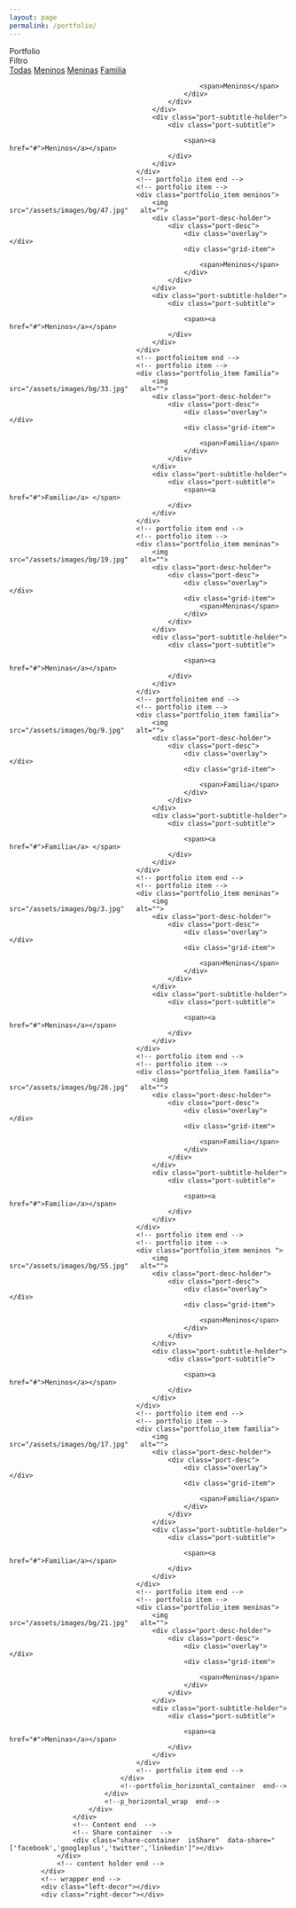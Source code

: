 ```yaml
---
layout: page
permalink: /portfolio/
---
```


<div id="wrapper">
                <!--=============== Conten holder  ===============-->
                <div class="content-holder elem scale-bg2 transition3" >
                    <!--=============== Content  ===============-->
                    <div class="content full-height">
                        <div class="fixed-title"><span>Portfolio</span></div>
                        <!-- Portfolio counter  --> 
                        <div class="count-folio">
                            <div class="num-album"></div>
                            <div class="all-album"></div>
                        </div>
                        <!-- Portfolio counter end -->  
                        <div class="filter-holder column-filter">
                            <div class="filter-button">Filtro <i class="fa fa-long-arrow-down"></i></div>
                            <div class="gallery-filters hid-filter">
                                <a href="#" class="gallery-filter transition2 gallery-filter_active" data-filter="*">Todas</a>
                                <a href="#" class="gallery-filter transition2" data-filter=".meninos">Meninos</a>
                                <a href="#" class="gallery-filter transition2" data-filter=".meninas">Meninas</a>
                                <a href="#" class="gallery-filter transition2" data-filter=".familia">Familia</a>
                            </div>
                        </div>
                        <!--=============== portfolio holder ===============-->
                        <div class="resize-carousel-holder">
                            <div class="p_horizontal_wrap">
                                <div id="portfolio_horizontal_container">
                                    <!-- portfolio item -->
                                    <div class="portfolio_item meninos">
                                        <img  src="/assets/images/bg/22.jpg"   alt="">
                                        <div class="port-desc-holder">
                                            <div class="port-desc">
                                                <div class="overlay"></div>
                                                <div class="grid-item">
                                                   
                                                    <span>Meninos</span>
                                                </div>
                                            </div>
                                        </div>
                                        <div class="port-subtitle-holder">
                                            <div class="port-subtitle">
                                               
                                                <span><a href="#">Meninos</a></span>
                                            </div>
                                        </div>
                                    </div>
                                    <!-- portfolio item end -->
                                    <!-- portfolio item -->
                                    <div class="portfolio_item meninos">
                                        <img  src="/assets/images/bg/47.jpg"   alt="">
                                        <div class="port-desc-holder">
                                            <div class="port-desc">
                                                <div class="overlay"></div>
                                                <div class="grid-item">
                                               
                                                    <span>Meninos</span>
                                                </div>
                                            </div>
                                        </div>
                                        <div class="port-subtitle-holder">
                                            <div class="port-subtitle">
                                                
                                                <span><a href="#">Meninos</a></span>
                                            </div>
                                        </div>
                                    </div>
                                    <!-- portfolioitem end -->
                                    <!-- portfolio item -->
                                    <div class="portfolio_item familia">
                                        <img  src="/assets/images/bg/33.jpg"   alt="">
                                        <div class="port-desc-holder">
                                            <div class="port-desc">
                                                <div class="overlay"></div>
                                                <div class="grid-item">
                                                    
                                                    <span>Familia</span>
                                                </div>
                                            </div>
                                        </div>
                                        <div class="port-subtitle-holder">
                                            <div class="port-subtitle">
                                                <span><a href="#">Familia</a> </span>
                                            </div>
                                        </div>
                                    </div>
                                    <!-- portfolio item end -->                             
                                    <!-- portfolio item -->
                                    <div class="portfolio_item meninas">
                                        <img  src="/assets/images/bg/19.jpg"   alt="">
                                        <div class="port-desc-holder">
                                            <div class="port-desc">
                                                <div class="overlay"></div>
                                                <div class="grid-item">
                                                    <span>Meninas</span>
                                                </div>
                                            </div>
                                        </div>
                                        <div class="port-subtitle-holder">
                                            <div class="port-subtitle">
                                                
                                                <span><a href="#">Meninas</a></span>
                                            </div>
                                        </div>
                                    </div>
                                    <!-- portfolioitem end -->
                                    <!-- portfolio item -->
                                    <div class="portfolio_item familia">
                                        <img  src="/assets/images/bg/9.jpg"   alt="">
                                        <div class="port-desc-holder">
                                            <div class="port-desc">
                                                <div class="overlay"></div>
                                                <div class="grid-item">
                            
                                                    <span>Familia</span>
                                                </div>
                                            </div>
                                        </div>
                                        <div class="port-subtitle-holder">
                                            <div class="port-subtitle">
                                                
                                                <span><a href="#">Familia</a> </span>
                                            </div>
                                        </div>
                                    </div>
                                    <!-- portfolio item end -->
                                    <!-- portfolio item -->
                                    <div class="portfolio_item meninas">
                                        <img  src="/assets/images/bg/3.jpg"   alt="">
                                        <div class="port-desc-holder">
                                            <div class="port-desc">
                                                <div class="overlay"></div>
                                                <div class="grid-item">
                                                    
                                                    <span>Meninas</span>
                                                </div>
                                            </div>
                                        </div>
                                        <div class="port-subtitle-holder">
                                            <div class="port-subtitle">
                                                
                                                <span><a href="#">Meninas</a></span>
                                            </div>
                                        </div>
                                    </div>
                                    <!-- portfolio item end -->                                    
                                    <!-- portfolio item -->
                                    <div class="portfolio_item familia">
                                        <img  src="/assets/images/bg/26.jpg"   alt="">
                                        <div class="port-desc-holder">
                                            <div class="port-desc">
                                                <div class="overlay"></div>
                                                <div class="grid-item">
                                                    
                                                    <span>Familia</span>
                                                </div>
                                            </div>
                                        </div>
                                        <div class="port-subtitle-holder">
                                            <div class="port-subtitle">
                                                
                                                <span><a href="#">Familia</a></span>
                                            </div>
                                        </div>
                                    </div>
                                    <!-- portfolio item end -->                            
                                    <!-- portfolio item -->
                                    <div class="portfolio_item meninos ">
                                        <img  src="/assets/images/bg/55.jpg"   alt="">
                                        <div class="port-desc-holder">
                                            <div class="port-desc">
                                                <div class="overlay"></div>
                                                <div class="grid-item">
                                                    
                                                    <span>Meninos</span>
                                                </div>
                                            </div>
                                        </div>
                                        <div class="port-subtitle-holder">
                                            <div class="port-subtitle">
                                                
                                                <span><a href="#">Meninos</a></span>
                                            </div>
                                        </div>
                                    </div>
                                    <!-- portfolio item end -->                                            
                                    <!-- portfolio item -->
                                    <div class="portfolio_item familia">
                                        <img  src="/assets/images/bg/17.jpg"   alt="">
                                        <div class="port-desc-holder">
                                            <div class="port-desc">
                                                <div class="overlay"></div>
                                                <div class="grid-item">
                                                  
                                                    <span>Familia</span>
                                                </div>
                                            </div>
                                        </div>
                                        <div class="port-subtitle-holder">
                                            <div class="port-subtitle">
                                                
                                                <span><a href="#">Familia</a></span>
                                            </div>
                                        </div>
                                    </div>
                                    <!-- portfolio item end -->                                            
                                    <!-- portfolio item -->
                                    <div class="portfolio_item meninas">
                                        <img  src="/assets/images/bg/21.jpg"   alt="">
                                        <div class="port-desc-holder">
                                            <div class="port-desc">
                                                <div class="overlay"></div>
                                                <div class="grid-item">
                                                    
                                                    <span>Meninas</span>
                                                </div>
                                            </div>
                                        </div>
                                        <div class="port-subtitle-holder">
                                            <div class="port-subtitle">
                                                
                                                <span><a href="#">Meninas</a></span>
                                            </div>
                                        </div>
                                    </div>
                                    <!-- portfolio item end -->                                            
                                </div>
                                <!--portfolio_horizontal_container  end-->        
                            </div>
                            <!--p_horizontal_wrap  end-->                    
                        </div>
                    </div>
                    <!-- Content end  -->  
                    <!-- Share container  -->    
                    <div class="share-container  isShare"  data-share="['facebook','googleplus','twitter','linkedin']"></div>
                </div>
                <!-- content holder end -->
            </div>
            <!-- wrapper end -->
            <div class="left-decor"></div>
            <div class="right-decor"></div>